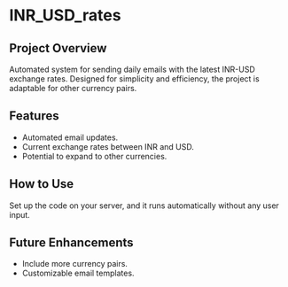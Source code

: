 # INR_USD_rates

## Project Overview
Automated system for sending daily emails with the latest INR-USD exchange rates. Designed for simplicity and efficiency, the project is adaptable for other currency pairs.

## Features
- Automated email updates.
- Current exchange rates between INR and USD.
- Potential to expand to other currencies.

## How to Use
Set up the code on your server, and it runs automatically without any user input.

## Future Enhancements
- Include more currency pairs.
- Customizable email templates.
